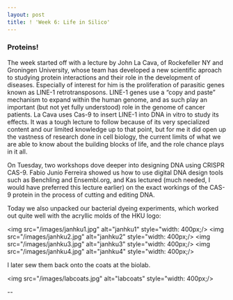 ```yaml
---
layout: post
title: ! 'Week 6: Life in Silico'
---
```

### Proteins!
The week started off with a lecture by John La Cava, of Rockefeller NY and Groningen University, whose team has developed a new scientific aproach to studying protein interactions and their role in the development of diseases. Especially of interest for him is the proliferation of parasitic genes known as LINE-1 retrotransposons. LINE-1 genes use a “copy and paste” mechanism to expand within the human genome, and as such play an important (but not yet fully understood) role in the genome of cancer patients. La Cava uses Cas-9 to insert LINE-1 into DNA in vitro to study its effects. It was a tough lecture to follow because of its very specialized content and our limited knowledge up to that point, but for me it did open up the vastness of research done in cell biology, the current limits of what we are able to know about the building blocks of life, and the role chance plays in it all. 

On Tuesday, two workshops dove deeper into designing DNA using CRISPR CAS-9. Fabio Junio Ferreira showed us how to use digital DNA design tools such as Benchling and Ensembl.org, and Kas lectured (much needed, I would have preferred this lecture earlier) on the exact workings of the CAS-9 protein in the process of cutting and editing DNA. 

Today we also unpacked our bacterial dyeing experiments, which worked out quite well with the acryllic molds of the HKU logo:

<img src="/images/janhku1.jpg" alt="janhku1" style="width: 400px;/>
<img src="/images/janhku2.jpg" alt="janhku2" style="width: 400px;/> 
<img src="/images/janhku3.jpg" alt="janhku3" style="width: 400px;/> 
<img src="/images/janhku4.jpg" alt="janhku4" style="width: 400px;/> 

I later sew them back onto the coats at the biolab.

<img src="/images/labcoats.jpg" alt="labcoats" style="width: 400px;/>

--